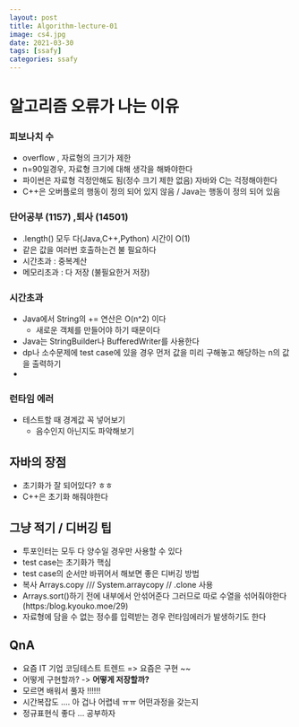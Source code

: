 ```yaml
---
layout: post
title: Algorithm-lecture-01
image: cs4.jpg
date: 2021-03-30
tags: [ssafy]
categories: ssafy
---
```






# 알고리즘 오류가 나는 이유



### 피보나치 수

- overflow , 자료형의 크기가 제한
- n=90일경우, 자료형 크기에 대해 생각을 해봐야한다
- 파이썬은 자료형 걱정안해도 됨(정수 크기 제한 없음) 자바와 C는 걱정해야한다
- C++은 오버플로의 행동이 정의 되어 있지 않음 / Java는 행동이 정의 되어 있음



### 단어공부 (1157) ,퇴사 (14501)

- .length() 모두 다(Java,C++,Python) 시간이 O(1)
- 같은 값을 여러번 호출하는건 불 필요하다
- 시간초과 : 중복계산
- 메모리초과 : 다 저장 (불필요한거 저장)



### 시간초과

- Java에서 String의 += 연산은 O(n^2) 이다
  - 새로운 객체를 만들어야 하기 때문이다
- Java는 StringBuilder나 BufferedWriter를 사용한다
- dp나 소수문제에 test case에 있을 경우 먼저 값을 미리 구해놓고 해당하는 n의 값을 출력하기
- 





### 런타임 에러

- 테스트할 때 경계값 꼭 넣어보기
  - 음수인지 아닌지도 파악해보기





## 자바의 장점

- 초기화가 잘 되어있다? ㅎㅎ
- C++은 초기화 해줘야한다





## 그냥 적기 / 디버깅 팁

- 투포인터는 모두 다 양수일 경우만 사용할 수 있다
- test case는 초기화가 핵심
- test case의 순서만 바뀌어서 해보면 좋은 디버깅 방법
- 복사 Arrays.copy  /// System.arraycopy // .clone 사용 
- Arrays.sort()하기 전에 내부에서 안섞어준다 그러므로 따로 수열을 섞어줘야한다 (https:/blog.kyouko.moe/29) 
- 자료형에 담을 수 없는 정수를 입력받는 경우 런타임에러가 발생하기도 한다





## QnA

- 요즘 IT 기업 코딩테스트 트렌드 => 요즘은 구현 ~~
- 어떻게 구현할까? -> **어떻게 저장할까?**
- 모르면 배워서 풀자 !!!!!!
- 시간복잡도 .... 아 겁나 어렵네 ㅠㅠ 어떤과정을 갖는지
- 정규표현식 좋다 ... 공부하자